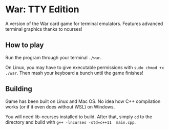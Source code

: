 # War: TTY Edition

A version of the War card game for terminal emulators. Features advanced terminal graphics thanks to ncurses!

## How to play

Run the program through your terminal `./war`. 

On Linux, you may have to give executable permissions with `sudo chmod +x ./war`. Then mash your keyboard a bunch until the game finishes!

## Building

Game has been built on Linux and Mac OS. No idea how C++ compilation works (or if it even does without WSL) on Windows.

You will need lib-ncurses installed to build. After that, simply `cd` to the directory and build with `g++ -lncurses -std=c++11  main.cpp`.